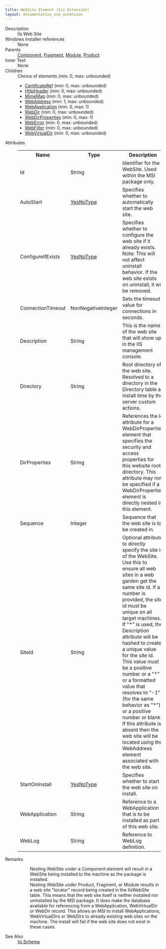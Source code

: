```yaml
---
title: WebSite Element (Iis Extension)
layout: documentation_xsd_extension
---
```

<dl>
  <dt>Description</dt>
  <dd>IIs Web Site</dd>
  <dt>Windows Installer references</dt>
  <dd>None</dd>
  <dt>Parents</dt>
  <dd>
    <a href="../component/">Component</a>, <a href="../fragment/">Fragment</a>, <a href="../module/">Module</a>, <a href="../product/">Product</a></dd>
  <dt>Inner Text</dt>
  <dd>None</dd>
  <dt>Children</dt>
  <dd>Choice of elements (min: 0, max: unbounded)<ul><li><a href="../iis/certificateref" class="extension">CertificateRef</a> (min: 0, max: unbounded)</li><li><a href="../iis/httpheader" class="extension">HttpHeader</a> (min: 0, max: unbounded)</li><li><a href="../iis/mimemap" class="extension">MimeMap</a> (min: 0, max: unbounded)</li><li><a href="../iis/webaddress" class="extension">WebAddress</a> (min: 1, max: unbounded)</li><li><a href="../iis/webapplication" class="extension">WebApplication</a> (min: 0, max: 1)</li><li><a href="../iis/webdir" class="extension">WebDir</a> (min: 0, max: unbounded)</li><li><a href="../iis/webdirproperties" class="extension">WebDirProperties</a> (min: 0, max: 1)</li><li><a href="../iis/weberror" class="extension">WebError</a> (min: 0, max: unbounded)</li><li><a href="../iis/webfilter" class="extension">WebFilter</a> (min: 0, max: unbounded)</li><li><a href="../iis/webvirtualdir" class="extension">WebVirtualDir</a> (min: 0, max: unbounded)</li></ul></dd>
  <dt>Attributes</dt>
  <dd>
    <table cellspacing="0" cellpadding="0" class="schema">
      <tr>
        <th width="15%">Name</th>
        <th width="15%">Type</th>
        <th width="65%">Description</th>
        <th width="15%">Required</th>
      </tr>
      <tr>
        <td>Id</td>
        <td>String</td>
        <td>Identifier for the WebSite.  Used within the MSI package only.</td>
        <td>Yes</td>
      </tr>
      <tr>
        <td>AutoStart</td>
        <td><a href="../iis/simple_type_yesnotype">YesNoType</a></td>
        <td>Specifies whether to automatically start the web site.</td>
        <td>&nbsp;</td>
      </tr>
      <tr>
        <td>ConfigureIfExists</td>
        <td><a href="../iis/simple_type_yesnotype">YesNoType</a></td>
        <td>Specifies whether to configure the web site if it already exists.  Note: This will not affect uninstall behavior.  If the web site exists on uninstall, it will be removed.</td>
        <td>&nbsp;</td>
      </tr>
      <tr>
        <td>ConnectionTimeout</td>
        <td>NonNegativeInteger</td>
        <td>Sets the timeout value for connections in seconds.</td>
        <td>&nbsp;</td>
      </tr>
      <tr>
        <td>Description</td>
        <td>String</td>
        <td>This is the name of the web site that will show up in the IIS management console.</td>
        <td>Yes</td>
      </tr>
      <tr>
        <td>Directory</td>
        <td>String</td>
        <td>Root directory of the web site.  Resolved to a directory in the Directory table at install time by the server custom actions.</td>
        <td>&nbsp;</td>
      </tr>
      <tr>
        <td>DirProperties</td>
        <td>String</td>
        <td>                         References the Id attribute for a WebDirProperties element that specifies the security and access properties for this website root directory.                         This attribute may not be specified if a WebDirProperties element is directly nested in this element.                     </td>
        <td>&nbsp;</td>
      </tr>
      <tr>
        <td>Sequence</td>
        <td>Integer</td>
        <td>Sequence that the web site is to be created in.</td>
        <td>&nbsp;</td>
      </tr>
      <tr>
        <td>SiteId</td>
        <td>String</td>
        <td>                       Optional attribute to directly specify the site id of the WebSite.  Use this to ensure all web                       sites in a web garden get the same site id.  If a number is provided, the site id must be unique                       on all target machines.  If "*" is used, the Description attribute will be hashed to create a unique                       value for the site id. This value must be a positive number or a "*" or a formatted value that resolves                       to "-1" (for the same behavior as "*") or a positive number or blank.  If this attribute is absent then                       the web site will be located using the WebAddress element associated with the web site.                     </td>
        <td>&nbsp;</td>
      </tr>
      <tr>
        <td>StartOnInstall</td>
        <td><a href="../iis/simple_type_yesnotype">YesNoType</a></td>
        <td>Specifies whether to start the web site on install.</td>
        <td>&nbsp;</td>
      </tr>
      <tr>
        <td>WebApplication</td>
        <td>String</td>
        <td>Reference to a WebApplication that is to be installed as part of this web site.</td>
        <td>&nbsp;</td>
      </tr>
      <tr>
        <td>WebLog</td>
        <td>String</td>
        <td>Reference to WebLog definition.</td>
        <td>&nbsp;</td>
      </tr>
    </table>
  </dd>
  <dt>Remarks</dt>
  <dd><dl><dd>Nesting WebSite under a Component element will result in a WebSite being installed to the machine as the package is installed.</dd><dd>                             Nesting WebSite under Product, Fragment, or Module                             results in a web site "locator" record being created in                             the IIsWebSite table.  This means that the web site                             itself is neither installed nor uninstalled by the MSI                             package.  It does make the database available for referencing                             from a WebApplication, WebVirtualDir or WebDir record.  This allows an MSI to install                             WebApplications, WebVirtualDirs or WebDirs to already existing web sites on the machine.                             The install will fail if the web site does not exist in these cases.                         </dd></dl></dd>
  <dt>See Also</dt>
  <dd>
    <a href="../iis">Iis Schema</a>
  </dd>
</dl>
